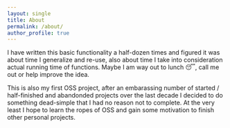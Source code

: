 ```yaml
---
layout: single
title: About
permalink: /about/
author_profile: true
---
```


I have written this basic functionality a half-dozen times and figured it was about time I generalize and re-use, also about time I take into consideration actual running time of functions. Maybe I am way out to lunch :sleeping:, call me out or help improve the idea.

This is also my first OSS project, after an embarassing number of started / half-finished and abandonded projects over the last decade I decided to do something dead-simple that I had no reason not to complete. At the very least I hope to learn the ropes of OSS and gain some motivation to finish other personal projects.
